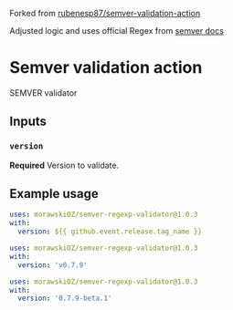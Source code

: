 Forked from [rubenesp87/semver-validation-action](https://github.com/rubenesp87/semver-validation-action)

Adjusted logic and uses official Regex from [semver docs](https://semver.org/#is-there-a-suggested-regular-expression-regex-to-check-a-semver-string)

# Semver validation action

SEMVER validator

## Inputs

### `version`

**Required** Version to validate.

## Example usage

```yaml
uses: morawskiOZ/semver-regexp-validator@1.0.3
with:
  version: ${{ github.event.release.tag_name }}
```

```yaml
uses: morawskiOZ/semver-regexp-validator@1.0.3
with:
  version: 'v0.7.9'
```

```yaml
uses: morawskiOZ/semver-regexp-validator@1.0.3
with:
  version: '0.7.9-beta.1'
```
